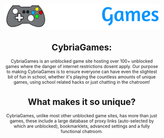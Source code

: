 <p align="center">
  <kbd>
    <img width="750px" src="/images/cybriagames/logo-name2half.png">
  </kbd>
</p>

<h1 align="center">CybriaGames:</h1>

<p align="center">CybriaGames is an unblocked game site hosting over 100+ unblocked games where the danger of internet restrictions dosent apply. Our purpose to making CybriaGames is to ensure everyone can have even the slightest bit of fun in school, whether it's playing the countless amounts of unique games, using school related hacks or just chatting in the chatroom!</p>

<h1 align="center">What makes it so unique?</h1>

<p align="center">CybriaGames, unlike most other unblocked game sites, has more than just games, these include a large database of proxy links (auto-selected by which are unblocked), bookmarklets, advanced settings and a fully functional chatroom.</p>
